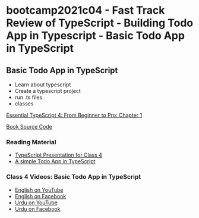 # bootcamp2021c04 - Fast Track Review of TypeScript - Building Todo App in Typescript - Basic Todo App in TypeScript

## Basic Todo App in TypeScript
- Learn about typescript
- Create a typescript project
- run .ts files
- classes

[Essential TypeScript 4: From Beginner to Pro: Chapter 1](https://smallpdf.com/shared#st=94a9a751-91d8-446a-a8e4-666f0bfd3c49&fn=Adam+Freeman+-+Essential+TypeScript+4_+From+Beginner+to+Pro.pdf&ct=1622794833554&tl=share-document&rf=link)

[Book Source Code](https://github.com/Apress/essential-typescript-4)

### Reading Material

- [TypeScript Presentation for Class 4](https://docs.google.com/presentation/d/1eZxsv6O96GOANxOnREJVolMAqC0OmF4hv5XAloMrQLw/edit)
- [A simple Todo App in TypeScript](https://github.com/panacloud/bootcamp-2021/tree/main/code/typescript/todo_helloworld)

### Class 4 Videos: Basic Todo App in TypeScript

- [English on YouTube](https://www.youtube.com/watch?v=cVW5chnSyRM&ab_channel=PanacloudCloudAI%2CIoT%2CandBlockchainCourse)
- [English on Facebook](https://web.facebook.com/fb.anees.ahmed/videos/323990186055017?_rdc=1&_rdr)
- [Urdu on YouTube](https://www.youtube.com/watch?v=T0FGw7ksYFg&ab_channel=PanacloudUrduCloudAICourse)
- [Urdu on Facebook](https://web.facebook.com/Ai.SirQasim/videos/4174853202591898?_rdc=1&_rdr)
